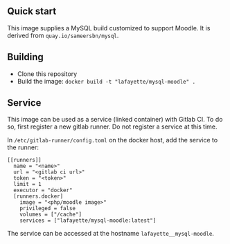 ## Quick start

This image supplies a MySQL build customized to support Moodle. It is derived from `quay.io/sameersbn/mysql`.

## Building

- Clone this repository
- Build the image: `docker build -t "lafayette/mysql-moodle" .`

## Service

This image can be used as a service (linked container) with Gitlab CI. To do so, first register a new gitlab runner. Do not register a service at this time.

In `/etc/gitlab-runner/config.toml` on the docker host, add the service to the runner:

```
[[runners]]
  name = "<name>"
  url = "<gitlab ci url>"
  token = "<token>"
  limit = 1
  executor = "docker"
  [runners.docker]
    image = "<php/moodle image>"
    privileged = false
    volumes = ["/cache"]
    services = ["lafayette/mysql-moodle:latest"]
```

The service can be accessed at the hostname `lafayette__mysql-moodle`.